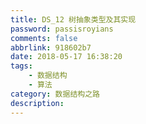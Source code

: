 ```yaml
---
title: DS_12 树抽象类型及其实现
password: passisroyians
comments: false
abbrlink: 918602b7
date: 2018-05-17 16:38:20
tags: 
    - 数据结构
    - 算法
category: 数据结构之路
description:
---
```


